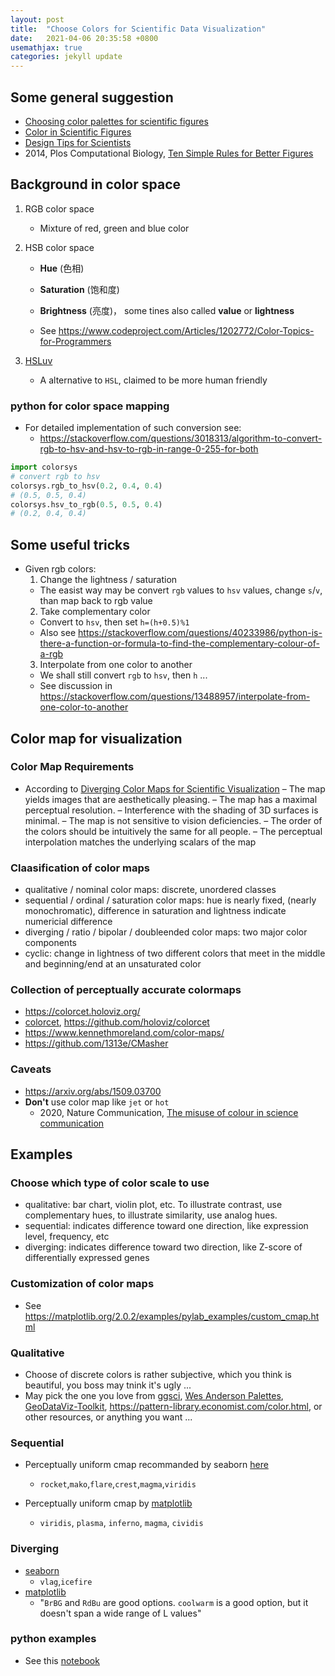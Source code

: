 ```yaml
---
layout: post
title:  "Choose Colors for Scientific Data Visualization"
date:   2021-04-06 20:35:58 +0800
usemathjax: true
categories: jekyll update
---
```



## Some general suggestion
- [Choosing color palettes for scientific figures](https://onlinelibrary.wiley.com/doi/full/10.1002/rth2.12308)
- [Color in Scientific Figures](https://www.aje.com/arc/Using-Color-in-Figures/)
- [Design Tips for Scientists](https://cns.utexas.edu/images/CNS/Deans_Office/Communications/Files/design-tips-for-scientists_GUIDE.pdf)
- 2014, Plos Computational Biology, [Ten Simple Rules for Better Figures](https://journals.plos.org/ploscompbiol/article?id=10.1371/journal.pcbi.1003833)


## Background in color space
1. RGB color space 
   - Mixture of red, green and blue color

2. HSB color space
   - **Hue** (色相)
   - **Saturation** (饱和度)
   - **Brightness** (亮度)， some tines also called **value** or **lightness**

   - See <https://www.codeproject.com/Articles/1202772/Color-Topics-for-Programmers>
3. [HSLuv](https://www.hsluv.org/) 
   - A alternative to `HSL`, claimed to be more human friendly

### python for color space mapping
- For detailed implementation of such conversion see:
  - <https://stackoverflow.com/questions/3018313/algorithm-to-convert-rgb-to-hsv-and-hsv-to-rgb-in-range-0-255-for-both>

```python
import colorsys
# convert rgb to hsv 
colorsys.rgb_to_hsv(0.2, 0.4, 0.4)
# (0.5, 0.5, 0.4)
colorsys.hsv_to_rgb(0.5, 0.5, 0.4)
# (0.2, 0.4, 0.4)
```



## Some useful tricks
- Given rgb colors:
  1. Change the lightness / saturation 
    - The easist way may be convert `rgb` values to `hsv` values, change `s`/`v`, than map back to rgb value
  2. Take complementary color 
    - Convert to `hsv`, then set `h=(h+0.5)%1`
    - Also see <https://stackoverflow.com/questions/40233986/python-is-there-a-function-or-formula-to-find-the-complementary-colour-of-a-rgb> 
  3. Interpolate from one color to another
    - We shall still convert `rgb` to `hsv`, then `h` ...
    - See discussion in <https://stackoverflow.com/questions/13488957/interpolate-from-one-color-to-another>

## Color map for visualization
### Color Map Requirements
- According to [Diverging Color Maps for Scientific Visualization](http://www.kennethmoreland.com/color-maps/ColorMapsExpanded.pdf)
  – The map yields images that are aesthetically pleasing.
  – The map has a maximal perceptual resolution.
  – Interference with the shading of 3D surfaces is minimal.
  – The map is not sensitive to vision deficiencies.
  – The order of the colors should be intuitively the same for all people.
  – The perceptual interpolation matches the underlying scalars of the map
### Claasification of color maps
- qualitative / nominal color maps:  discrete, unordered classes
-  sequential / ordinal / saturation color maps: hue is nearly fixed, (nearly monochromatic), difference in saturation and lightness indicate numericial difference
- diverging / ratio / bipolar / doubleended  color maps:  two major color components
- cyclic: change in lightness of two different colors that meet in the middle and beginning/end at an unsaturated color

### Collection of perceptually accurate colormaps
  - <https://colorcet.holoviz.org/>
  - [colorcet](https://colorcet.com/), <https://github.com/holoviz/colorcet>
  - <https://www.kennethmoreland.com/color-maps/>
  - <https://github.com/1313e/CMasher>

### Caveats
- <https://arxiv.org/abs/1509.03700>
- **Don't** use color map like `jet` or `hot`
  - 2020, Nature Communication, [The misuse of colour in science communication](https://www.nature.com/articles/s41467-020-19160-7)

## Examples
### Choose which type of color scale to use
- qualitative: bar chart, violin plot, etc. To illustrate contrast, use complementary hues, to illustrate similarity, use analog hues.
- sequential: indicates difference toward one direction, like expression level, frequency, etc
- diverging: indicates difference toward two direction, like Z-score of differentially expressed genes

### Customization of color maps
- See <https://matplotlib.org/2.0.2/examples/pylab_examples/custom_cmap.html>


### Qualitative
- Choose of discrete colors is rather subjective, which you think is beautiful, you boss may tnink it's ugly ...
- May pick the one you love from [ggsci](https://cran.r-project.org/web/packages/ggsci/vignettes/ggsci.html),  [Wes Anderson Palettes](https://github.com/karthik/wesanderson), [GeoDataViz-Toolkit](https://github.com/OrdnanceSurvey/GeoDataViz-Toolkit/tree/master/Colours), <https://pattern-library.economist.com/color.html>, or other resources, or anything you want ...

### Sequential
- Perceptually uniform cmap recommanded by seaborn [here](https://seaborn.pydata.org/tutorial/color_palettes.html)
  - `rocket`,`mako`,`flare`,`crest`,`magma`,`viridis`

- Perceptually uniform cmap by [matplotlib](https://matplotlib.org/stable/tutorials/colors/colormaps.html)
  - `viridis`, `plasma`, `inferno`, `magma`, `cividis`

### Diverging
- [seaborn](https://seaborn.pydata.org/tutorial/color_palettes.html)
  - `vlag`,`icefire`
- [matplotlib](https://matplotlib.org/stable/tutorials/colors/colormaps.html)
  - "`BrBG` and `RdBu` are good options. `coolwarm` is a good option, but it doesn't span a wide range of L values"

### python examples
- See this [notebook](https://github.com/uaauaguga/uaauaguga.github.io/blob/master/notebooks/palettes-in-python.ipynb)




